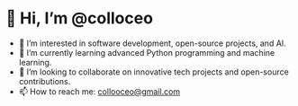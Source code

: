 # 👋 Hi, I’m @colloceo
- 👀 I’m interested in software development, open-source projects, and AI.
- 🌱 I’m currently learning advanced Python programming and machine learning.
- 💞️ I’m looking to collaborate on innovative tech projects and open-source contributions.
- 📫 How to reach me: collooceo@gmail.com

<!---
colloceo/colloceo is a ✨ special ✨ repository because its `README.md` (this file) appears on your GitHub profile.
You can click the Preview link to take a look at your changes.
--->